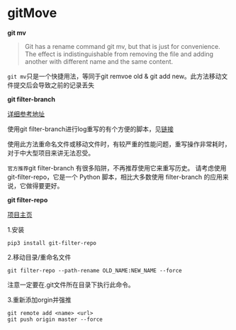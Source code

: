 # gitMove

**git mv**

> Git has a rename command git mv, but that is just for convenience. The effect is indistinguishable from removing the file and adding another with different name and the same content.

`git mv`只是一个快捷用法，等同于git remvoe old & git add new。此方法移动文件提交后会导致之前的记录丢失

**git filter-branch**

[详细参考地址](https://git-scm.com/book/zh/v2/Git-%E5%B7%A5%E5%85%B7-%E9%87%8D%E5%86%99%E5%8E%86%E5%8F%B2)

使用git filter-branch进行log重写的有个方便的脚本，见[链接](https://gist.github.com/emiller/6769886)

使用此方法重命名文件或移动文件时，有较严重的性能问题，重写操作非常耗时，对于中大型项目来讲无法忍受。

`官方推荐`git filter-branch 有很多陷阱，不再推荐使用它来重写历史。 请考虑使用 git-filter-repo，它是一个 Python 脚本，相比大多数使用 filter-branch 的应用来说，它做得要更好。

**git filter-repo** 

[项目主页](https://github.com/newren/git-filter-repo)

1.安装

```
pip3 install git-filter-repo
```

2.移动目录/重命名文件

```
git filter-repo --path-rename OLD_NAME:NEW_NAME --force
```

注意一定要在.git文件所在目录下执行此命令。

3.重新添加orgin并强推

```
git remote add <name> <url>
git push origin master --force
```